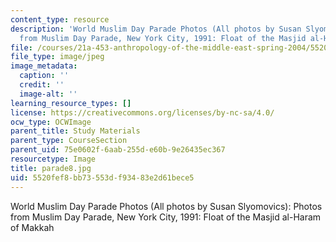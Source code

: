 ```yaml
---
content_type: resource
description: 'World Muslim Day Parade Photos (All photos by Susan Slyomovics): Photos
  from Muslim Day Parade, New York City, 1991: Float of the Masjid al-Haram of Makkah'
file: /courses/21a-453-anthropology-of-the-middle-east-spring-2004/5520fef8bb73553df93483e2d61bece5_parade8.jpg
file_type: image/jpeg
image_metadata:
  caption: ''
  credit: ''
  image-alt: ''
learning_resource_types: []
license: https://creativecommons.org/licenses/by-nc-sa/4.0/
ocw_type: OCWImage
parent_title: Study Materials
parent_type: CourseSection
parent_uid: 75e0602f-6aab-255d-e60b-9e26435ec367
resourcetype: Image
title: parade8.jpg
uid: 5520fef8-bb73-553d-f934-83e2d61bece5
---
```

World Muslim Day Parade Photos (All photos by Susan Slyomovics): Photos from Muslim Day Parade, New York City, 1991: Float of the Masjid al-Haram of Makkah